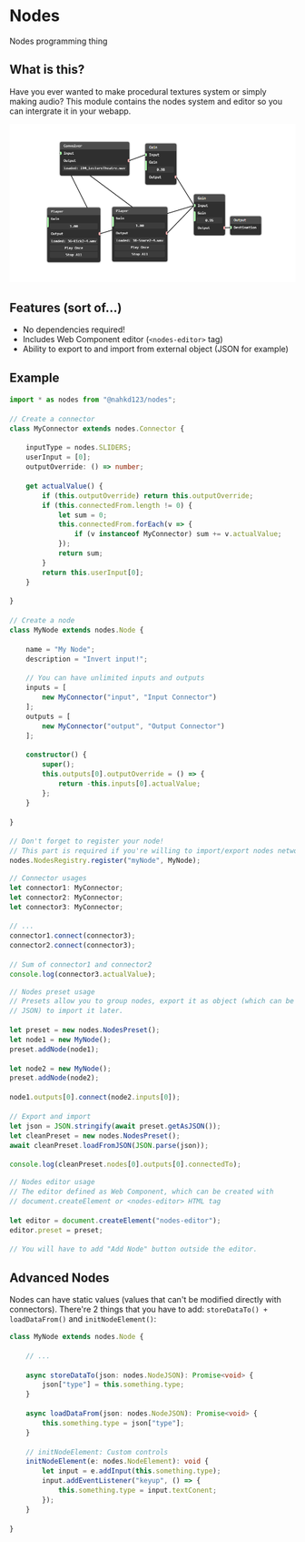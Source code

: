 # Nodes
Nodes programming thing

## What is this?
Have you ever wanted to make procedural textures system or simply making audio? This module contains the nodes system and editor so you can intergrate it in your webapp.

![Nodes Network Editor](./docs/images/nodes_network_0.png)

## Features (sort of...)
- No dependencies required!
- Includes Web Component editor (``<nodes-editor>`` tag)
- Ability to export to and import from external object (JSON for example)

## Example
```ts
import * as nodes from "@nahkd123/nodes";

// Create a connector
class MyConnector extends nodes.Connector {

    inputType = nodes.SLIDERS;
    userInput = [0];
    outputOverride: () => number;

    get actualValue() {
        if (this.outputOverride) return this.outputOverride;
        if (this.connectedFrom.length != 0) {
            let sum = 0;
            this.connectedFrom.forEach(v => {
                if (v instanceof MyConnector) sum += v.actualValue;
            });
            return sum;
        }
        return this.userInput[0];
    }

}

// Create a node
class MyNode extends nodes.Node {

    name = "My Node";
    description = "Invert input!";

    // You can have unlimited inputs and outputs
    inputs = [
        new MyConnector("input", "Input Connector")
    ];
    outputs = [
        new MyConnector("output", "Output Connector")
    ];

    constructor() {
        super();
        this.outputs[0].outputOverride = () => {
            return -this.inputs[0].actualValue;
        };
    }

}

// Don't forget to register your node!
// This part is required if you're willing to import/export nodes network
nodes.NodesRegistry.register("myNode", MyNode);
```

```ts
// Connector usages
let connector1: MyConnector;
let connector2: MyConnector;
let connector3: MyConnector;

// ...
connector1.connect(connector3);
connector2.connect(connector3);

// Sum of connector1 and connector2
console.log(connector3.actualValue);
```

```ts
// Nodes preset usage
// Presets allow you to group nodes, export it as object (which can be converted to
// JSON) to import it later.

let preset = new nodes.NodesPreset();
let node1 = new MyNode();
preset.addNode(node1);

let node2 = new MyNode();
preset.addNode(node2);

node1.outputs[0].connect(node2.inputs[0]);

// Export and import
let json = JSON.stringify(await preset.getAsJSON());
let cleanPreset = new nodes.NodesPreset();
await cleanPreset.loadFromJSON(JSON.parse(json));

console.log(cleanPreset.nodes[0].outputs[0].connectedTo);
```

```ts
// Nodes editor usage
// The editor defined as Web Component, which can be created with
// document.createElement or <nodes-editor> HTML tag

let editor = document.createElement("nodes-editor");
editor.preset = preset;

// You will have to add "Add Node" button outside the editor.
```

## Advanced Nodes
Nodes can have static values (values that can't be modified directly with connectors). There're 2 things that you have to add: ``storeDataTo() + loadDataFrom()`` and ``initNodeElement()``:

```ts
class MyNode extends nodes.Node {

    // ...

    async storeDataTo(json: nodes.NodeJSON): Promise<void> {
        json["type"] = this.something.type;
    }

    async loadDataFrom(json: nodes.NodeJSON): Promise<void> {
        this.something.type = json["type"];
    }

    // initNodeElement: Custom controls
    initNodeElement(e: nodes.NodeElement): void {
        let input = e.addInput(this.something.type);
        input.addEventListener("keyup", () => {
            this.something.type = input.textConent;
        });
    }

}
```